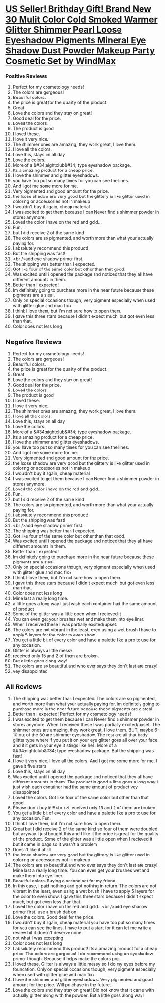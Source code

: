 # [US Seller! Brithday Gift! Brand New 30 Mulit Color Cold Smoked Warmer Glitter Shimmer Pearl Loose Eyeshadow Pigments Mineral Eye Shadow Dust Powder Makeup Party Cosmetic Set by WindMax](https://products.checkmycream.com/products/US-Seller!-Brithday-Gift!-Brand-New-30-Mulit-Color-Cold-Smoked-Warmer-Glitter-Shimmer-Pearl-Loose-Eyeshadow-Pigments-Mineral-Eye-Shadow-Dust-Powder-Makeup-Party-Cosmetic-Set-by-WindMax.html)

### Positive Reviews

<ol>
      <li>Perfect for my cosmetology needs!</li>
      <li>The colors are gorgeous!</li>
      <li>Beautiful colors.</li>
      <li>the price is great for the quality of the product.</li>
      <li>Great</li>
      <li>Love the colors and they stay on great!</li>
      <li>Good deal for the price.</li>
      <li>Loved the colors.</li>
      <li>The product is good</li>
      <li>I loved these.</li>
      <li>I love it very nice.</li>
      <li>The shimmer ones are amazing, they work great, I love them.</li>
      <li>I love all the colors.</li>
      <li>Love this, stays on all day</li>
      <li>Love the colors.</li>
      <li>More of a &amp;#34;nightclub&amp;#34; type eyeshadow package.</li>
      <li>Its a amazing product for a cheap price.</li>
      <li>I love the shimmer and glitter eyeshadows.</li>
      <li>you have too put so many times for you can see the lines.</li>
      <li>And I got me some more for me.</li>
      <li>Very pigmented and good amount for the price.</li>
      <li>the loose shadow are very good but the glittery is like glitter used in coloring or accessories not in makeup</li>
      <li>I wouldn&#x27;t buy it again, cheap material</li>
      <li>I was excited to get them because I can Never find a shimmer powder in stores anymore.</li>
      <li>Loved the color  i have on the red and gold...</li>
      <li>Fun.</li>
      <li>but I did receive 2 of the same kind</li>
      <li>The colors are so pigmented, and worth more than what your actually paying for.</li>
      <li>I absolutely recommend this product!</li>
      <li>But the shipping was fast!</li>
      <li>&lt;br /&gt;add eye shadow primer first.</li>
      <li>The shipping was better than I expected.</li>
      <li>Got like four of the same color but other than that good.</li>
      <li>Was excited until i opened the package and noticed that they all have different amounts in them.</li>
      <li>Better than I expected!</li>
      <li>Im definitely going to purchase more in the near future because these pigments are a steal.</li>
      <li>Only on special occasions though, very pigment especially when used with glitter glue and mac fix+</li>
      <li>I think I love them, but I&#x27;m not sure how to open them.</li>
      <li>I gave this three stars because I didn&#x27;t expect much, but got even less than that.</li>
      <li>Color does not less long</li>
</ol>


<h2>Negative Reviews</h2>
<ol>
<li> Perfect for my cosmetology needs!</li>
<li> The colors are gorgeous!</li>
<li> Beautiful colors.</li>
<li> the price is great for the quality of the product.</li>
<li> Great</li>
<li> Love the colors and they stay on great!</li>
<li> Good deal for the price.</li>
<li> Loved the colors.</li>
<li> The product is good</li>
<li> I loved these.</li>
<li> I love it very nice.</li>
<li> The shimmer ones are amazing, they work great, I love them.</li>
<li> I love all the colors.</li>
<li> Love this, stays on all day</li>
<li> Love the colors.</li>
<li> More of a &amp;#34;nightclub&amp;#34; type eyeshadow package.</li>
<li> Its a amazing product for a cheap price.</li>
<li> I love the shimmer and glitter eyeshadows.</li>
<li> you have too put so many times for you can see the lines.</li>
<li> And I got me some more for me.</li>
<li> Very pigmented and good amount for the price.</li>
<li> the loose shadow are very good but the glittery is like glitter used in coloring or accessories not in makeup</li>
<li> I wouldn&#x27;t buy it again, cheap material</li>
<li> I was excited to get them because I can Never find a shimmer powder in stores anymore.</li>
<li> Loved the color  i have on the red and gold...</li>
<li> Fun.</li>
<li> but I did receive 2 of the same kind</li>
<li> The colors are so pigmented, and worth more than what your actually paying for.</li>
<li> I absolutely recommend this product!</li>
<li> But the shipping was fast!</li>
<li> &lt;br /&gt;add eye shadow primer first.</li>
<li> The shipping was better than I expected.</li>
<li> Got like four of the same color but other than that good.</li>
<li> Was excited until i opened the package and noticed that they all have different amounts in them.</li>
<li> Better than I expected!</li>
<li> Im definitely going to purchase more in the near future because these pigments are a steal.</li>
<li> Only on special occasions though, very pigment especially when used with glitter glue and mac fix+</li>
<li> I think I love them, but I&#x27;m not sure how to open them.</li>
<li> I gave this three stars because I didn&#x27;t expect much, but got even less than that.</li>
<li> Color does not less long</li>
<li> Mine last a really long time.</li>
<li> a little goes a long way i just wish each container had the same amount of product</li>
<li> Some of the glitter was a little open when I recieved it</li>
<li> You can even get your brushes wet and make them into eye liner.</li>
<li> When I received these I was partially excited/upset.</li>
<li> The colors are not vibrant in the least, even using a wet brush I have to apply 5 layers for the color to even show.</li>
<li> You get a little bit of every color and have a palette like a pro to use for any occasion.</li>
<li> Glitter is always a little messy</li>
<li> received only 15 and 2 of them are broken.</li>
<li> But a little goes along way!</li>
<li> The colors are so beautiful.and who ever says they don&#x27;t last are crazy!</li>
<li> vey disappointed</li>
</ol>

<h2>All Reviews</h2>

<ol>
    <li> The shipping was better than I expected. The colors are so pigmented, and worth more than what your actually paying for. Im definitely going to purchase more in the near future because these pigments are a steal.</li>
    <li> Better than I expected! Perfect for my cosmetology needs!</li>
    <li> I was excited to get them because I can Never find a shimmer powder in stores anymore. When I received these I was partially excited/upset. The shimmer ones are amazing, they work great, I love them. BUT, maybe 6-10 out of the 30 are shimmer eyeshadow. The rest are all that body glitter type where if you put it on your eye glitter goes all over your face and if it gets in your eye it stings like hell. More of a &amp;#34;nightclub&amp;#34; type eyeshadow package. But the shipping was fast!</li>
    <li> I love it very nice. I love all the colors. And I got me some more for me. I gave it five stars</li>
    <li> Love this, stays on all day</li>
    <li> Was excited until i opened the package and noticed that they all have different amounts in them. The product is good a little goes a long way i just wish each container had the same amount of product vey disappointed</li>
    <li> Loved the colors. Got like four of the same color but other than that good.</li>
    <li> Please  don&#x27;t buy it!!!!&lt;br /&gt;I received only 15 and 2 of them are broken.</li>
    <li> You get a little bit of every color and have a palette like a pro to use for any occasion. Fun.</li>
    <li> I think I love them, but I&#x27;m not sure how to open them.</li>
    <li> Great but I did receive 2 of the same kind so four of them were doubled but anyway I just bought this and I like it the price is great for the quality of the product. Some of the glitter was a little open when I recieved it but it came in bags so it wasn&#x27;t a problem</li>
    <li> Doesn&#x27;t like it at all</li>
    <li> the loose shadow are very good but the glittery is like glitter used in coloring or accessories not in makeup</li>
    <li> The colors are so beautiful.and who ever says they don&#x27;t last are crazy! Mine last a really long time. You can even get your brushes wet and make them into eye liner.</li>
    <li> Beautiful colors. Buying a second set for my friend.</li>
    <li> In this case, I paid nothing and got nothing in return. The colors are not vibrant in the least, even using a wet brush I have to apply 5 layers for the color to even show. I gave this three stars because I didn&#x27;t expect much, but got even less than that.</li>
    <li> Loved the color  i have on the red and gold...&lt;br /&gt;add eye shadow primer first. use a brush dab on</li>
    <li> Love the colors. Good deal for the price.</li>
    <li> I wouldn&#x27;t buy it again, cheap material you have too put so many times for you can see the lines. I have to put a start for it can let me write a review bit it doesn&#x27;t deserve none.</li>
    <li> not what I was excepting</li>
    <li> Color does not less long</li>
    <li> I absolutely recommend this product! Its a amazing product for a cheap price. The colors are gorgeous! I do recommend using an eyeshadow primer though. Because it helps make the colors pop.</li>
    <li> I loved these. Glitter is always a little messy so I do my eyes before my foundation. Only on special occasions though, very pigment especially when used with glitter glue and mac fix+</li>
    <li> I love the shimmer and glitter eyeshadows. Very pigmented and good amount for the price. Will purchase in the future.</li>
    <li> Love the colors and they stay on great! Did not know that it came with actually glitter along with the powder. But a little goes along way!</li>
</ol>




